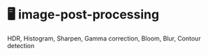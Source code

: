 # 🖥️ image-post-processing
HDR, Histogram, Sharpen, Gamma correction, Bloom, Blur, Contour detection
